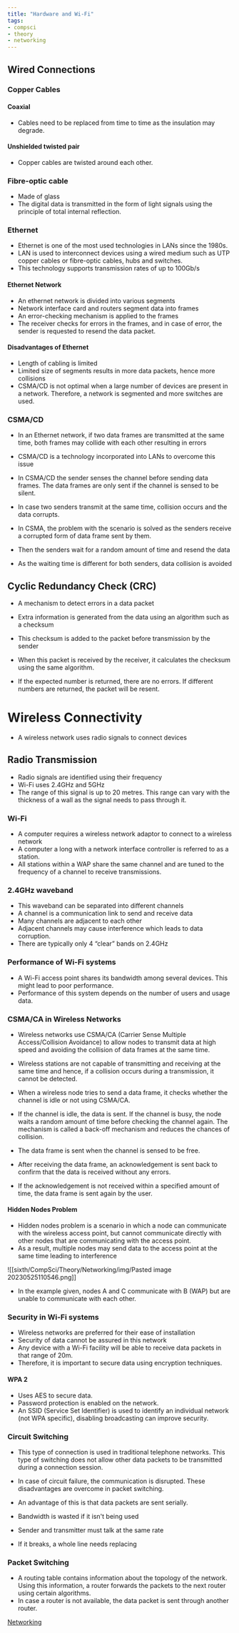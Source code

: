 ```yaml
---
title: "Hardware and Wi-Fi"
tags:
- compsci
- theory
- networking
---
```


## Wired Connections

### Copper Cables

#### Coaxial 

- Cables need to be replaced from time to time as the insulation may degrade.

#### Unshielded twisted pair

- Copper cables are twisted around each other.

### Fibre-optic cable

- Made of glass
- The digital data is transmitted in the form of light signals using the principle of total internal reflection.

### Ethernet

- Ethernet is one of the most used technologies in LANs since the 1980s.
- LAN  is used to interconnect devices using a wired medium such as UTP copper cables or fibre-optic cables, hubs and switches.
- This technology supports transmission rates of up to 100Gb/s

#### Ethernet Network

- An ethernet network is divided into various segments
- Network interface card and routers segment data into frames
- An error-checking mechanism is applied to the frames
- The receiver checks for errors in the frames, and in case of error, the sender is requested to resend the data packet.


#### Disadvantages of Ethernet

- Length of cabling is limited
- Limited size of segments results in more data packets, hence more collisions
- CSMA/CD is not optimal when a large number of devices are present in a network. Therefore, a network is segmented and more switches are used.

### CSMA/CD

- In an Ethernet network, if two data frames are transmitted at the same time, both frames may collide with each other resulting in errors
- CSMA/CD is a technology incorporated into LANs to overcome this issue
- In CSMA/CD the sender senses the channel before sending data frames. The data frames are only sent if the channel is sensed to be silent. 

- In case two senders transmit at the same time, collision occurs and the data corrupts. 
- In CSMA, the problem with the scenario is solved as the senders receive a corrupted form of data frame sent by them. 
- Then the senders wait for a random amount of time and resend the data
- As the waiting time is different for both senders, data collision is avoided

## Cyclic Redundancy Check (CRC)

- A mechanism to detect errors in a data packet
- Extra information is generated from the data using an algorithm such as a checksum
- This checksum is added to the packet before transmission by the sender
- When this packet is received by the receiver, it calculates the checksum using the same algorithm.

- If the expected number is returned, there are no errors. If different numbers are returned, the packet will be resent.

# Wireless Connectivity

- A wireless network uses radio signals to connect devices

## Radio Transmission 

- Radio signals are identified using their frequency
- Wi-Fi uses 2.4GHz  and 5GHz
- The range of this signal is up to 20 metres. This range can vary with the thickness of a wall as the signal needs to pass through it.

### Wi-Fi

- A computer requires a wireless network adaptor to connect to a wireless network
- A computer a long with a network interface controller is referred to as a station.
- All stations within a WAP share the same channel and are tuned to the frequency of a channel to receive transmissions.

### 2.4GHz waveband

- This waveband can be separated into different channels
- A channel is a communication link to send and receive data
- Many channels are adjacent to each other
- Adjacent channels may cause interference which leads to data corruption.
- There are typically only 4 “clear” bands on 2.4GHz

### Performance of Wi-Fi systems

- A Wi-Fi access point shares its bandwidth among several devices. This might lead to poor performance.
- Performance of this system depends on the number of users and usage data.

### CSMA/CA in Wireless Networks

- Wireless networks use CSMA/CA (Carrier Sense Multiple Access/Collision Avoidance) to allow nodes to transmit data at high speed and avoiding the collision of data frames at the same time.
- Wireless stations are not capable of transmitting and receiving at the same time and hence, if a collision occurs during a transmission, it cannot be detected.

- When a wireless node tries to send a data frame, it checks whether the channel is idle or not using CSMA/CA.
- If the channel is idle, the data is sent. If the channel is busy, the node waits a random amount of time before checking the channel again. The mechanism is called a back-off mechanism and reduces the chances of collision.
- The data frame is sent when the channel is sensed to be free.
- After receiving the data frame, an acknowledgement is sent back to confirm that the data is received without any errors.
- If the acknowledgement is not received within a specified amount of time, the data frame is sent again by the user.

#### Hidden Nodes Problem

- Hidden nodes problem is a scenario in which a node can communicate with the wireless access point, but cannot communicate directly with other nodes that are communicating with the access point.
- As a result, multiple nodes may send data to the access point at the same time leading to interference 

![[sixth/CompSci/Theory/Networking/img/Pasted image 20230525110546.png]]

- In the example given, nodes A and C communicate with B (WAP) but are unable to communicate with each other.

### Security in Wi-Fi systems

- Wireless networks are preferred for their ease of installation
- Security of data cannot be assured in this network
- Any device with a Wi-Fi facility will be able to receive data packets in that range of 20m.
- Therefore, it is important to secure data using encryption techniques.

#### WPA 2

- Uses AES to secure data.
- Password protection is enabled on the network.
- An SSID (Service Set Identifier) is used to identify an individual network (not WPA specific), disabling broadcasting can improve security.

### Circuit Switching

- This type of connection is used in traditional telephone networks. This type of switching does not allow other data packets to be transmitted during a connection session.
- In case of circuit failure, the communication is disrupted. These disadvantages are overcome in packet switching.

- An advantage of this is that data packets are sent serially. 
- Bandwidth is wasted if it isn't being used
- Sender and transmitter must talk at the same rate
- If it breaks, a whole line needs replacing

### Packet Switching

- A routing table contains information about the topology of the network. Using this information, a router forwards the packets to the next router using certain algorithms.
- In case a router is not available, the data packet is sent through another router.




[Networking](sixth/CompSci/Theory/Networking/Networking)